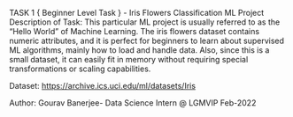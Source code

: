 TASK 1 { Beginner Level Task } - Iris Flowers Classification ML Project
Description of Task: This particular ML project is usually referred to as the “Hello World” of Machine Learning. The iris flowers dataset contains numeric attributes, and it is perfect for beginners to learn about supervised ML algorithms, mainly how to load and handle data. Also, since this is a small dataset, it can easily fit in memory without requiring special transformations or scaling capabilities.


Dataset: https://archive.ics.uci.edu/ml/datasets/Iris




Author: Gourav Banerjee- Data Science Intern @ LGMVIP Feb-2022
